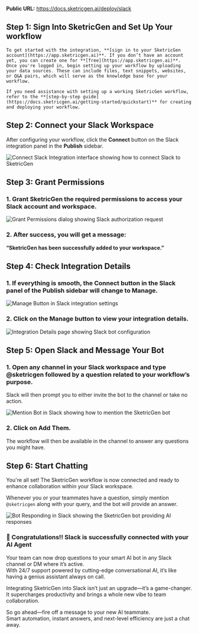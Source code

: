 **Public URL:** https://docs.sketricgen.ai/deploy/slack

## **Step 1: Sign Into SketricGen and Set Up Your workflow**

    To get started with the integration, **[sign in to your SketricGen account](https://app.sketricgen.ai)**. If you don’t have an account yet, you can create one for **[free](https://app.sketricgen.ai)**. Once you're logged in, begin setting up your workflow by uploading your data sources. These can include files, text snippets, websites, or Q&A pairs, which will serve as the knowledge base for your workflow.

    If you need assistance with setting up a working SketricGen workflow, refer to the **[step-by-step guide](https://docs.sketricgen.ai/getting-started/quickstart)** for creating and deploying your workflow.

## **Step 2: Connect your Slack Workspace**

After configuring your workflow, click the **Connect** button on the Slack integration panel in the **Publish** sidebar.

![Connect Slack Integration interface showing how to connect Slack to SketricGen](https://docs.sketricgen.ai/images/slack/screenshot1.png)

## **Step 3: Grant Permissions**

### 1. Grant SketricGen the required permissions to access your Slack account and workspace.

   ![Grant Permissions dialog showing Slack authorization request](https://docs.sketricgen.ai/images/slack/screenshot2.png)

### 2. After success, you will get a message:  
   **“SketricGen has been successfully added to your workspace.”**

## **Step 4: Check Integration Details**

### 1. If everything is smooth, the **Connect** button in the Slack panel of the Publish sidebar will change to **Manage**.

   ![Manage Button in Slack integration settings](https://docs.sketricgen.ai/images/slack/screenshot3.png)

### 2. Click on the **Manage** button to view your integration details.

   ![Integration Details page showing Slack bot configuration](https://docs.sketricgen.ai/images/slack/screenshot4.png)

## Step 5: Open Slack and Message Your Bot

### 1. Open any channel in your Slack workspace and type **@sketricgen** followed by a question related to your workflow’s purpose.  
   Slack will then prompt you to either invite the bot to the channel or take no action.

   ![Mention Bot in Slack showing how to mention the SketricGen bot](https://docs.sketricgen.ai/images/slack/screenshot5.png)

### 2. Click on **Add Them**.  
   The workflow will then be available in the channel to answer any questions you might have.

## Step 6: Start Chatting

You're all set! The SketricGen workflow is now connected and ready to enhance collaboration within your Slack workspace.

Whenever you or your teammates have a question, simply mention `@sketricgen` along with your query, and the bot will provide an answer.

![Bot Responding in Slack showing the SketricGen bot providing AI responses](https://docs.sketricgen.ai/images/slack/screenshot6.png)

### 🎉 Congratulations!! Slack is successfully connected with your AI Agent

Your team can now drop questions to your smart AI bot in any Slack channel or DM where it’s active.  
With 24/7 support powered by cutting-edge conversational AI, it’s like having a genius assistant always on call.

Integrating SketricGen into Slack isn’t just an upgrade—it’s a game-changer.  
It supercharges productivity and brings a whole new vibe to team collaboration.

So go ahead—fire off a message to your new AI teammate.  
Smart automation, instant answers, and next-level efficiency are just a chat away.
